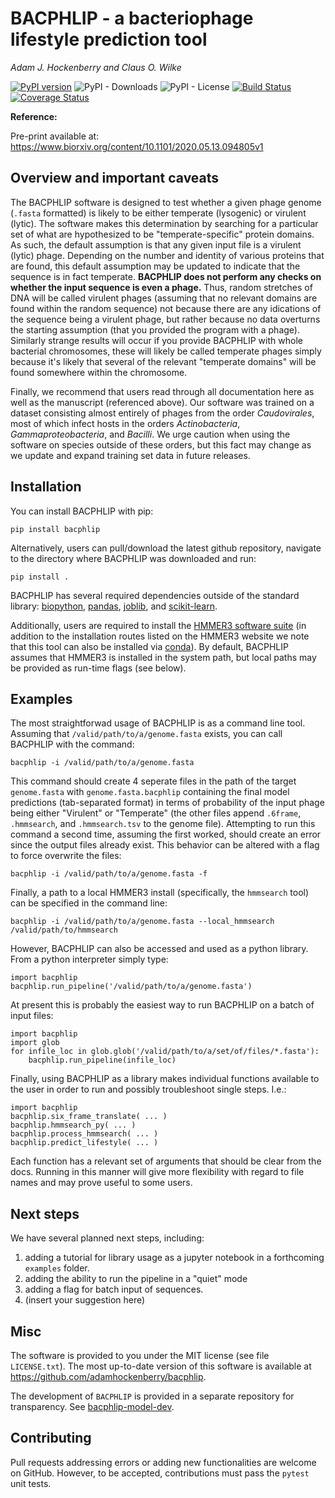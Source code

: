 # BACPHLIP - a bacteriophage lifestyle prediction tool

*Adam J. Hockenberry and Claus O. Wilke*

[![PyPI version](https://badge.fury.io/py/bacphlip.svg)](https://badge.fury.io/py/bacphlip)
![PyPI - Downloads](https://img.shields.io/pypi/dm/bacphlip)
![PyPI - License](https://img.shields.io/pypi/l/bacphlip)
[![Build Status](https://travis-ci.com/adamhockenberry/bacphlip.svg?branch=master)](https://travis-ci.com/adamhockenberry/bacphlip)
[![Coverage Status](https://img.shields.io/codecov/c/github/adamhockenberry/bacphlip/master.svg)](https://codecov.io/github/adamhockenberry/bacphlip?branch=master)

**Reference:**

Pre-print available at: <https://www.biorxiv.org/content/10.1101/2020.05.13.094805v1>


## Overview and important caveats

The BACPHLIP software is designed to test whether a given phage genome (`.fasta` formatted) is likely to be either temperate (lysogenic) or virulent (lytic). The software makes this determination by searching for a particular set of what are hypothesized to be "temperate-specific" protein domains. As such, the default assumption is that any given input file is a virulent (lytic) phage. Depending on the number and identity of various proteins that are found, this default assumption may be updated to indicate that the sequence is in fact temperate. **BACPHLIP does not perform any checks on whether the input sequence is even a phage.** Thus, random stretches of DNA will be called virulent phages (assuming that no relevant domains are found within the random sequence) not because there are any idications of the sequence being a virulent phage, but rather because no data overturns the starting assumption (that you provided the program with a phage). Similarly strange results will occur if you provide BACPHLIP with whole bacterial chromosomes, these will likely be called temperate phages simply because it's likely that several of the relevant "temperate domains" will be found somewhere within the chromosome. 

Finally, we recommend that users read through all documentation here as well as the manuscript (referenced above). Our software was trained on a dataset consisting almost entirely of phages from the order *Caudovirales*, most of which infect hosts in the orders *Actinobacteria*, *Gammaproteobacteria*, and *Bacilli*. We urge caution when using the software on species outside of these orders, but this fact may change as we update and expand training set data in future releases. 

## Installation

You can install BACPHLIP with pip:
```
pip install bacphlip
```

Alternatively, users can pull/download the latest github repository, navigate to the directory where BACPHLIP was downloaded and run:
```
pip install .
```

BACPHLIP has several required dependencies outside of the standard library: [biopython](https://pypi.org/project/biopython/), [pandas](https://pypi.org/project/pandas/), [joblib](https://pypi.org/project/joblib/), and [scikit-learn](https://pypi.org/project/scikit-learn/).

Additionally, users are required to install the [HMMER3 software suite](http://hmmer.org/) (in addition to the installation routes listed on the HMMER3 website we note that this tool can also be installed via [conda](https://anaconda.org/bioconda/hmmer)). By default, BACPHLIP assumes that HMMER3 is installed in the system path, but local paths may be provided as run-time flags (see below). 

## Examples

The most straightforwad usage of BACPHLIP is as a command line tool. Assuming that `/valid/path/to/a/genome.fasta` exists, you can call BACPHLIP with the command:
```
bacphlip -i /valid/path/to/a/genome.fasta
```

This command should create 4 seperate files in the path of the target `genome.fasta` with `genome.fasta.bacphlip` containing the final model predictions (tab-separated format) in terms of probability of the input phage being either "Virulent" or "Temperate" (the other files append `.6frame`, `.hmmsearch`, and `.hmmsearch.tsv` to the genome file). Attempting to run this command a second time, assuming the first worked, should create an error since the output files already exist. This behavior can be altered with a flag to force overwrite the files:
```
bacphlip -i /valid/path/to/a/genome.fasta -f 
```

Finally, a path to a local HMMER3 install (specifically, the `hmmsearch` tool) can be specified in the command line:
```
bacphlip -i /valid/path/to/a/genome.fasta --local_hmmsearch /valid/path/to/hmmsearch
```

However, BACPHLIP can also be accessed and used as a python library. From a python interpreter simply type:
```
import bacphlip
bacphlip.run_pipeline('/valid/path/to/a/genome.fasta')
```

At present this is probably the easiest way to run BACPHLIP on a batch of input files:
```
import bacphlip
import glob
for infile_loc in glob.glob('/valid/path/to/a/set/of/files/*.fasta'):
    bacphlip.run_pipeline(infile_loc)
```

Finally, using BACPHLIP as a library makes individual functions available to the user in order to run and possibly troubleshoot single steps. I.e.:
```
import bacphlip
bacphlip.six_frame_translate( ... )
bacphlip.hmmsearch_py( ... )
bacphlip.process_hmmsearch( ... )
bacphlip.predict_lifestyle( ... )
```
Each function has a relevant set of arguments that should be clear from the docs. Running in this manner will give more flexibility with regard to file names and may prove useful to some users.

## Next steps

We have several planned next steps, including:
1. adding a tutorial for library usage as a jupyter notebook in a forthcoming `examples` folder. 
2. adding the ability to run the pipeline in a "quiet" mode
3. adding a flag for batch input of sequences. 
4. (insert your suggestion here)

## Misc

The software is provided to you under the MIT license (see file `LICENSE.txt`).
The most up-to-date version of this software is available at
https://github.com/adamhockenberry/bacphlip.

The development of `BACPHLIP` is provided in a separate repository for transparency. See [bacphlip-model-dev](https://github.com/adamhockenberry/bacphlip-model-dev).

## Contributing

Pull requests addressing errors or adding new functionalities are welcome on GitHub. However, to be accepted, contributions must pass the `pytest` unit tests. 
